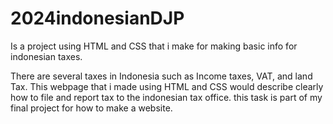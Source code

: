# 2024indonesianDJP
Is a project using HTML and CSS that i make for making basic info for indonesian taxes.

There are several taxes in Indonesia such as Income taxes, VAT, and land Tax. This webpage that i made using HTML and CSS would describe clearly how to file and report tax to the indonesian tax office. this task is part of my final project for how to make a website.
